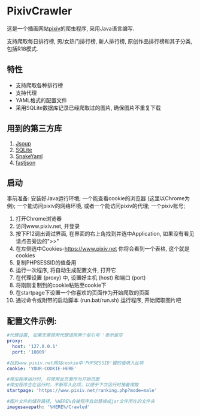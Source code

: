 # PixivCrawler

这是一个插画网站[pixiv](https://www.pixiv.net/)的爬虫程序, 采用Java语言编写.

支持爬取每日排行榜, 男/女热门排行榜, 新人排行榜, 原创作品排行榜和其子分类, 包括R18模式.

## 特性

- 支持爬取各种排行榜
- 支持代理
- YAML格式的配置文件
- 采用SQLite数据库记录已经爬取过的图片, 确保图片不重复下载

## 用到的第三方库

1. [Jsoup](https://jsoup.org/)
2. [SQLite](https://github.com/xerial/sqlite-jdbc)
3. [SnakeYaml](https://bitbucket.org/asomov/snakeyaml/src/default/)
4. [fastjson](https://github.com/alibaba/fastjson)

## 启动

事前准备: 安装好Java运行环境; 一个能查看cookie的浏览器 (这里以Chrome为例); 一个能访问pixiv的网络环境, 或者一个能访问pixiv的代理; 一个pixiv账号;

1. 打开Chrome浏览器
2. 访问www.pixiv.net, 并登录
3. 按下F12调出调试界面, 在界面的右上角找到并选中Application, 如果没有看见请点击旁边的">>"
4. 在左侧选中Cookies-https://www.pixiv.net 你将会看到一个表格, 这个就是cookies
5. 复制PHPSESSID的值备用
6. 运行一次程序, 将自动生成配置文件, 打开它
7. 在代理设置 (proxy) 中, 设置好主机 (host) 和端口 (port) 
8. 将刚刚复制到的cookie粘贴至cookie下
9. 在startpage下设置一个你喜欢的页面作为开始爬取的页面
10. 通过命令或附带的启动脚本 (run.bat/run.sh) 运行程序, 开始爬取图片吧

## 配置文件示例:

```yaml
#代理设置, 如果无需使用代理请用两个单引号''表示留空
proxy:
  host: '127.0.0.1'
  port: '10809'

#找到www.pixiv.net网站cookie中'PHPSESSID'键的值填入此项
cookie: 'YOUR-COOKIE-HERE'

#爬虫程序运行时, 将使用此页面作为开始页面
#爬虫程序会在运行时，不断写入此项，以便于下次运行时接着爬取
startpage: 'https://www.pixiv.net/ranking.php?mode=male'

#图片文件的储存路径, %HERE%会被程序自动替换成jar文件所在的文件夹
imagesavepath: '%HERE%/Crawled'
```

